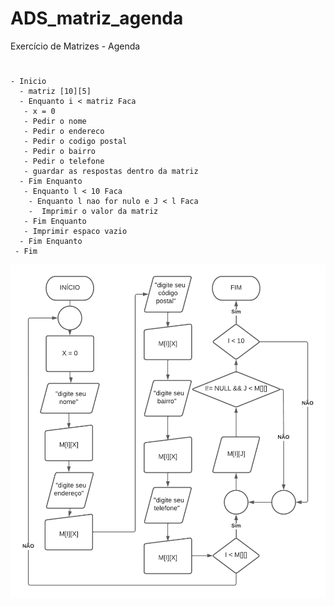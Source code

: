 # ADS_matriz_agenda
Exercício de Matrizes - Agenda
#
    - Inicio
      - matriz [10][5]
      - Enquanto i < matriz Faca
       - x = 0
       - Pedir o nome
       - Pedir o endereco
       - Pedir o codigo postal
       - Pedir o bairro
       - Pedir o telefone
       - guardar as respostas dentro da matriz
      - Fim Enquanto
       - Enquanto l < 10 Faca
        - Enquanto l nao for nulo e J < l Faca
        -  Imprimir o valor da matriz
       - Fim Enquanto
       - Imprimir espaco vazio
      - Fim Enquanto
     - Fim
![isso é uma imagem](https://github.com/PabloRomeroDLM/ADS_matriz_agenda/blob/main/vetagenda.png)
